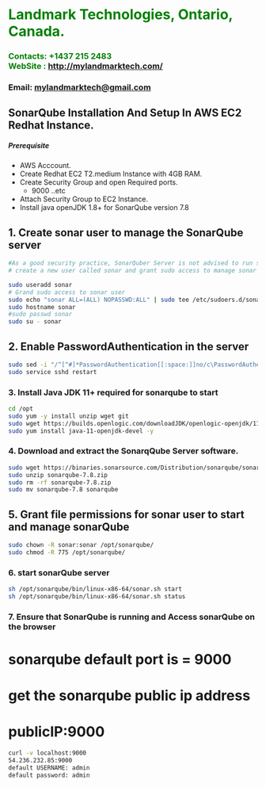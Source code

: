 #  **<span style="color:green">Landmark Technologies, Ontario, Canada.</span>**
### **<span style="color:green">Contacts: +1437 215 2483<br> WebSite : <http://mylandmarktech.com/></span>**
### **Email: mylandmarktech@gmail.com**



## SonarQube Installation And Setup In AWS EC2 Redhat Instance.
##### Prerequisite
+ AWS Acccount.
+ Create Redhat EC2 T2.medium Instance with 4GB RAM.
+ Create Security Group and open Required ports.
   + 9000 ..etc
+ Attach Security Group to EC2 Instance.
+ Install java openJDK 1.8+ for SonarQube version 7.8

## 1. Create sonar user to manage the SonarQube server
```sh
#As a good security practice, SonarQuber Server is not advised to run sonar service as a root user, 
# create a new user called sonar and grant sudo access to manage sonar services as follows

sudo useradd sonar
# Grand sudo access to sonar user
sudo echo "sonar ALL=(ALL) NOPASSWD:ALL" | sudo tee /etc/sudoers.d/sonar
sudo hostname sonar
#sudo passwd sonar
sudo su - sonar
```
## 2. Enable PasswordAuthentication in the server
```sh
sudo sed -i "/^[^#]*PasswordAuthentication[[:space:]]no/c\PasswordAuthentication yes" /etc/ssh/sshd_config
sudo service sshd restart
```
### 3. Install Java JDK 11+ required for sonarqube to start

``` sh
cd /opt
sudo yum -y install unzip wget git
sudo wget https://builds.openlogic.com/downloadJDK/openlogic-openjdk/11.0.17+8/openlogic-openjdk-11.0.17+8-linux-x64-el.rpm
sudo yum install java-11-openjdk-devel -y
```
### 4. Download and extract the SonarqQube Server software.
```sh
sudo wget https://binaries.sonarsource.com/Distribution/sonarqube/sonarqube-7.8.zip
sudo unzip sonarqube-7.8.zip
sudo rm -rf sonarqube-7.8.zip
sudo mv sonarqube-7.8 sonarqube
```

## 5. Grant file permissions for sonar user to start and manage sonarQube
```sh
sudo chown -R sonar:sonar /opt/sonarqube/
sudo chmod -R 775 /opt/sonarqube/
```
### 6. start sonarQube server
```sh
sh /opt/sonarqube/bin/linux-x86-64/sonar.sh start 
sh /opt/sonarqube/bin/linux-x86-64/sonar.sh status
```

### 7. Ensure that SonarQube is running and Access sonarQube on the browser
# sonarqube default port is = 9000
# get the sonarqube public ip address 
# publicIP:9000
```sh
curl -v localhost:9000
54.236.232.85:9000
default USERNAME: admin
default password: admin
```
